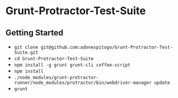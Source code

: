 # Grunt-Protractor-Test-Suite

Getting Started
-----------------
 - `git clone git@github.com:adonespitogo/Grunt-Protractor-Test-Suite.git`
 - `cd Grunt-Protractor-Test-Suite`
 - `npm install -g grunt grunt-cli coffee-script`
 - `npm install`
 - `./node_modules/grunt-protractor-runner/node_modules/protractor/bin/webdriver-manager update`
 - `grunt`
